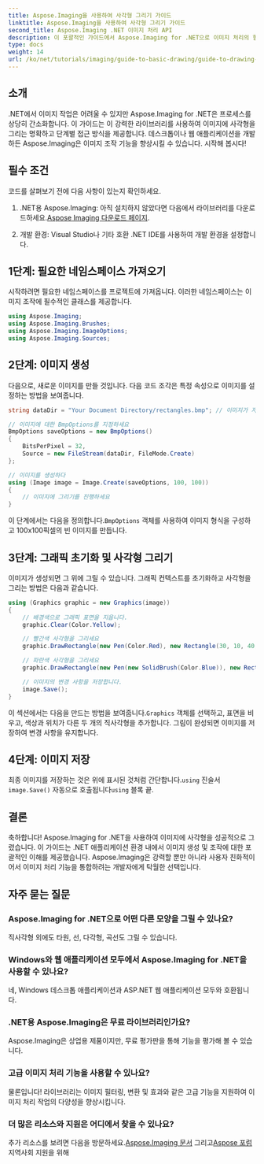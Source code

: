```yaml
---
title: Aspose.Imaging을 사용하여 사각형 그리기 가이드
linktitle: Aspose.Imaging을 사용하여 사각형 그리기 가이드
second_title: Aspose.Imaging .NET 이미지 처리 API
description: 이 포괄적인 가이드에서 Aspose.Imaging for .NET으로 이미지 처리의 힘을 잠금 해제하세요. 사용자 지정 색상과 크기로 사각형을 그리는 데 특히 초점을 맞춰 이미지를 만들고 조작하는 방법을 알아보세요.
type: docs
weight: 14
url: /ko/net/tutorials/imaging/guide-to-basic-drawing/guide-to-drawing-rectangle/
---
```

## 소개

.NET에서 이미지 작업은 어려울 수 있지만 Aspose.Imaging for .NET은 프로세스를 상당히 간소화합니다. 이 가이드는 이 강력한 라이브러리를 사용하여 이미지에 사각형을 그리는 명확하고 단계별 접근 방식을 제공합니다. 데스크톱이나 웹 애플리케이션을 개발하든 Aspose.Imaging은 이미지 조작 기능을 향상시킬 수 있습니다. 시작해 봅시다!

## 필수 조건

코드를 살펴보기 전에 다음 사항이 있는지 확인하세요.

1.  .NET용 Aspose.Imaging: 아직 설치하지 않았다면 다음에서 라이브러리를 다운로드하세요.[Aspose Imaging 다운로드 페이지](https://releases.aspose.com/imaging/net/).

2. 개발 환경: Visual Studio나 기타 호환 .NET IDE를 사용하여 개발 환경을 설정합니다.

## 1단계: 필요한 네임스페이스 가져오기

시작하려면 필요한 네임스페이스를 프로젝트에 가져옵니다. 이러한 네임스페이스는 이미지 조작에 필수적인 클래스를 제공합니다.

```csharp
using Aspose.Imaging;
using Aspose.Imaging.Brushes;
using Aspose.Imaging.ImageOptions;
using Aspose.Imaging.Sources;
```

## 2단계: 이미지 생성

다음으로, 새로운 이미지를 만들 것입니다. 다음 코드 조각은 특정 속성으로 이미지를 설정하는 방법을 보여줍니다.

```csharp
string dataDir = "Your Document Directory/rectangles.bmp"; // 이미지가 저장될 경로

// 이미지에 대한 BmpOptions를 지정하세요
BmpOptions saveOptions = new BmpOptions()
{
    BitsPerPixel = 32,
    Source = new FileStream(dataDir, FileMode.Create)
};

// 이미지를 생성하다
using (Image image = Image.Create(saveOptions, 100, 100))
{
    // 이미지에 그리기를 진행하세요
}
```

 이 단계에서는 다음을 정의합니다.`BmpOptions` 객체를 사용하여 이미지 형식을 구성하고 100x100픽셀의 빈 이미지를 만듭니다.

## 3단계: 그래픽 초기화 및 사각형 그리기

이미지가 생성되면 그 위에 그릴 수 있습니다. 그래픽 컨텍스트를 초기화하고 사각형을 그리는 방법은 다음과 같습니다.

```csharp
using (Graphics graphic = new Graphics(image))
{
    // 배경색으로 그래픽 표면을 지웁니다.
    graphic.Clear(Color.Yellow);

    // 빨간색 사각형을 그리세요
    graphic.DrawRectangle(new Pen(Color.Red), new Rectangle(30, 10, 40, 80));

    // 파란색 사각형을 그리세요
    graphic.DrawRectangle(new Pen(new SolidBrush(Color.Blue)), new Rectangle(10, 30, 80, 40));

    // 이미지의 변경 사항을 저장합니다.
    image.Save();
}
```

이 섹션에서는 다음을 만드는 방법을 보여줍니다.`Graphics` 객체를 선택하고, 표면을 비우고, 색상과 위치가 다른 두 개의 직사각형을 추가합니다. 그림이 완성되면 이미지를 저장하여 변경 사항을 유지합니다.

## 4단계: 이미지 저장

 최종 이미지를 저장하는 것은 위에 표시된 것처럼 간단합니다.`using` 진술서`image.Save()` 자동으로 호출됩니다`using` 블록 끝.

## 결론

축하합니다! Aspose.Imaging for .NET을 사용하여 이미지에 사각형을 성공적으로 그렸습니다. 이 가이드는 .NET 애플리케이션 환경 내에서 이미지 생성 및 조작에 대한 포괄적인 이해를 제공했습니다. Aspose.Imaging은 강력할 뿐만 아니라 사용자 친화적이어서 이미지 처리 기능을 통합하려는 개발자에게 탁월한 선택입니다.

## 자주 묻는 질문

### Aspose.Imaging for .NET으로 어떤 다른 모양을 그릴 수 있나요?
직사각형 외에도 타원, 선, 다각형, 곡선도 그릴 수 있습니다.

### Windows와 웹 애플리케이션 모두에서 Aspose.Imaging for .NET을 사용할 수 있나요?
네, Windows 데스크톱 애플리케이션과 ASP.NET 웹 애플리케이션 모두와 호환됩니다.

### .NET용 Aspose.Imaging은 무료 라이브러리인가요?
Aspose.Imaging은 상업용 제품이지만, 무료 평가판을 통해 기능을 평가해 볼 수 있습니다.

### 고급 이미지 처리 기능을 사용할 수 있나요?
물론입니다! 라이브러리는 이미지 필터링, 변환 및 효과와 같은 고급 기능을 지원하여 이미지 처리 작업의 다양성을 향상시킵니다.

### 더 많은 리소스와 지원은 어디에서 찾을 수 있나요?
 추가 리소스를 보려면 다음을 방문하세요.[Aspose.Imaging 문서](https://reference.aspose.com/imaging/net/) 그리고[Aspose 포럼](https://forum.aspose.com/) 지역사회 지원을 위해